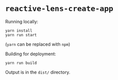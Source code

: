 # `reactive-lens-create-app`

Running locally:
```
yarn install
yarn run start
```

(`yarn` can be replaced with `npm`)

Building for deployment:
```
yarn run build
```

Output is in the `dist/` directory.

